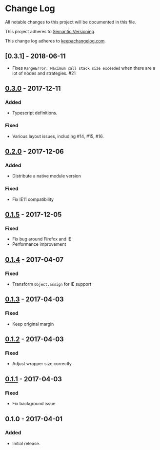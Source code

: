 # Change Log

All notable changes to this project will be documented in this file.

This project adheres to [Semantic Versioning](http://semver.org/).

This change log adheres to [keepachangelog.com](http://keepachangelog.com).

## [0.3.1] - 2018-06-11

- Fixes `RangeError: Maximum call stack size exceeded` when there are a lot of
  nodes and strategies. #21

## [0.3.0] - 2017-12-11
### Added
- Typescript definitions.

### Fixed
- Various layout issues, including #14, #15, #16.

## [0.2.0] - 2017-12-06
### Added
- Distribute a native module version

### Fixed
- Fix IE11 compatibility

## [0.1.5] - 2017-12-05
### Fixed
- Fix bug around Firefox and IE
- Performance improvement

## [0.1.4] - 2017-04-07
### Fixed
- Transform `Object.assign` for IE support

## [0.1.3] - 2017-04-03
### Fixed
- Keep original margin

## [0.1.2] - 2017-04-03
### Fixed
- Adjust wrapper size correctly

## [0.1.1] - 2017-04-03
### Fixed
- Fix background issue

## 0.1.0 - 2017-04-01
### Added
- Initial release.

[Unreleased]: https://github.com/yuku/textoverlay/compare/v0.2.0...HEAD
[0.3.0]: https://github.com/yuku/textoverlay/compare/v0.2.0...v0.3.0
[0.2.0]: https://github.com/yuku/textoverlay/compare/v0.1.5...v0.2.0
[0.1.5]: https://github.com/yuku/textoverlay/compare/v0.1.4...v0.1.5
[0.1.4]: https://github.com/yuku/textoverlay/compare/v0.1.3...v0.1.4
[0.1.3]: https://github.com/yuku/textoverlay/compare/v0.1.2...v0.1.3
[0.1.2]: https://github.com/yuku/textoverlay/compare/v0.1.1...v0.1.2
[0.1.1]: https://github.com/yuku/textoverlay/compare/v0.1.0...v0.1.1
